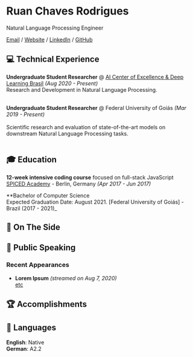 # Ruan Chaves Rodrigues

Natural Language Processing Engineer <br>

[Email](mailto:ruanchaves93@gmail.com) / [Website](https://ruanchaves.com/) / [LinkedIn](https://www.linkedin.com/in/ruanchaves/) / [GitHub](https://github.com/ruanchaves/)

## 💻 Technical Experience

**Undergraduate Student Researcher** @ [AI Center of Excellence & Deep Learning Brasil](https://deeplearningbrasil.com.br) _(Aug 2020 - Present)_ <br>
Research and Development in Natural Language Processing. 
<br><br>

**Undergraduate Student Researcher** @ Federal University of Goiás _(Mar 2019 - Present)_ <br>   
Scientific research and evaluation of state-of-the-art models on downstream Natural Language Processing tasks.
<br><br>


## 🎓 Education

**12-week intensive coding course** focused on full-stack JavaScript<br>
[SPICED Academy](https://www.spiced-academy.com/) - Berlin, Germany _(Apr 2017 - Jun 2017)_ <br>

**Bachelor of Computer Science<br>
Expected Graduation Date: August 2021.
[Federal University of Goiás] - Brazil (2017 - 2021)_
    
## 📌 On The Side

## 🎤 Public Speaking
    
### Recent Appearances

- **Lorem Ipsum** _(streamed on Aug 7, 2020)_
<br>[etc](https://www.youtube.com/watch?v=-qZCRHwnnbM)<br>
  
## 🏆 Accomplishments

## 💬 Languages

**English**: Native <br>
**German**: A2.2
<br><br>
